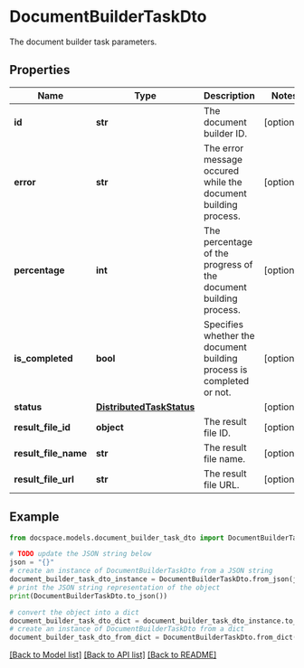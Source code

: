 # DocumentBuilderTaskDto

The document builder task parameters.

## Properties

Name | Type | Description | Notes
------------ | ------------- | ------------- | -------------
**id** | **str** | The document builder ID. | [optional] 
**error** | **str** | The error message occured while the document building process. | [optional] 
**percentage** | **int** | The percentage of the progress of the document building process. | [optional] 
**is_completed** | **bool** | Specifies whether the document building process is completed or not. | [optional] 
**status** | [**DistributedTaskStatus**](DistributedTaskStatus.md) |  | [optional] 
**result_file_id** | **object** | The result file ID. | [optional] 
**result_file_name** | **str** | The result file name. | [optional] 
**result_file_url** | **str** | The result file URL. | [optional] 

## Example

```python
from docspace.models.document_builder_task_dto import DocumentBuilderTaskDto

# TODO update the JSON string below
json = "{}"
# create an instance of DocumentBuilderTaskDto from a JSON string
document_builder_task_dto_instance = DocumentBuilderTaskDto.from_json(json)
# print the JSON string representation of the object
print(DocumentBuilderTaskDto.to_json())

# convert the object into a dict
document_builder_task_dto_dict = document_builder_task_dto_instance.to_dict()
# create an instance of DocumentBuilderTaskDto from a dict
document_builder_task_dto_from_dict = DocumentBuilderTaskDto.from_dict(document_builder_task_dto_dict)
```
[[Back to Model list]](../README.md#documentation-for-models) [[Back to API list]](../README.md#documentation-for-api-endpoints) [[Back to README]](../README.md)


